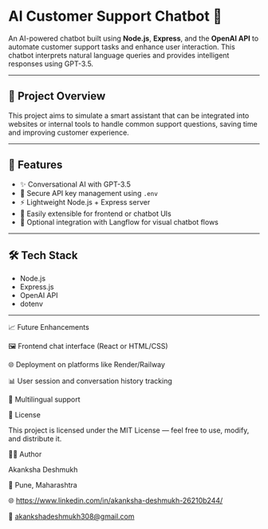 # AI Customer Support Chatbot 🤖

An AI-powered chatbot built using **Node.js**, **Express**, and the **OpenAI API** to automate customer support tasks and enhance user interaction. This chatbot interprets natural language queries and provides intelligent responses using GPT-3.5.

---

## 📌 Project Overview

This project aims to simulate a smart assistant that can be integrated into websites or internal tools to handle common support questions, saving time and improving customer experience.

---

## 🚀 Features

- ✨ Conversational AI with GPT-3.5
- 🔐 Secure API key management using `.env`
- ⚡ Lightweight Node.js + Express server
- 🔄 Easily extensible for frontend or chatbot UIs
- 🧩 Optional integration with Langflow for visual chatbot flows

---

## 🛠️ Tech Stack

- Node.js
- Express.js
- OpenAI API
- dotenv

---



📈 Future Enhancements

🖼️ Frontend chat interface (React or HTML/CSS)

🌐 Deployment on platforms like Render/Railway

📊 User session and conversation history tracking

🔧 Multilingual support

📃 License

This project is licensed under the MIT License — feel free to use, modify, and distribute it.

👩‍💻 Author

Akanksha Deshmukh

📍 Pune, Maharashtra

🌐 https://www.linkedin.com/in/akanksha-deshmukh-26210b244/

📧 akankshadeshmukh308@gmail.com



   
